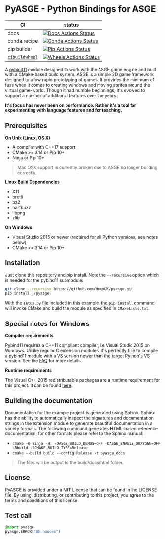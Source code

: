 # PyASGE - Python Bindings for ASGE

|      CI              | status |
|----------------------|--------|
| docs                 | [![Docs Actions Status][actions-docs]][actions-docs-link]
| conda.recipe         | [![Conda Actions Status][actions-conda-badge]][actions-conda-link] |
| pip builds           | [![Pip Actions Status][actions-pip-badge]][actions-pip-link] |
| [`cibuildwheel`][]   | [![Wheels Actions Status][actions-wheels-badge]][actions-wheels-link] |

[actions-docs]:            https://github.com/HuxyUK/pyasge/workflows/Sphinx/badge.svg
[actions-docs-link]:       https://github.com/HuxyUK/pyasge/actions?query=workflow%3A%22Sphinx
[actions-badge]:           https://github.com/HuxyUK/pyasge/workflows/Tests/badge.svg
[actions-conda-link]:      https://github.com/HuxyUK/pyasge/actions?query=workflow%3A%22Conda
[actions-conda-badge]:     https://github.com/HuxyUK/pyasge/workflows/Conda/badge.svg
[actions-pip-link]:        https://github.com/puxyUK/pyasge/actions?query=workflow%3A%22Pip
[actions-pip-badge]:       https://github.com/HuxyUK/pyasge/workflows/Pip/badge.svg
[actions-wheels-link]:     https://github.com/HuxyUK/pyasge/actions?query=workflow%3AWheels
[actions-wheels-badge]:    https://github.com/HuxyUK/pyasge/workflows/Wheels/badge.svg

A [pybind11](https://github.com/pybind/pybind11) module designed to work with the
ASGE game engine and built with a CMake-based build system. ASGE is a simple 2D
game framework designed to allow rapid prototyping of games. It provides the minimum
of fuss when it comes to creating windows and moving sprites around the virtual
game-world. Though it had humble beginnings, it's evolved to support a number of
additional features over the years.

**It's focus has never been on performance. Rather it's a tool for experimenting
with language features and for teaching.**


## Prerequisites

**On Unix (Linux, OS X)**

* A compiler with C++17 support
* CMake >= 3.14 or Pip 10+
* Ninja or Pip 10+

> Mac OSX support is currently broken due to ASGE no longer building correctly.

**Linux Build Dependencies**
* X11
* brotli
* bz2
* harfbuzz
* libpng
* zlib

**On Windows**

* Visual Studio 2015 or newer (required for all Python versions, see notes below)
* CMake >= 3.14 or Pip 10+


## Installation

Just clone this repository and pip install. Note the `--recursive` option which is
needed for the pybind11 submodule:

```bash
git clone --recursive https://github.com/HuxyUK/pyasge.git
pip install ./pyasge
```

With the `setup.py` file included in this example, the `pip install` command will
invoke CMake and build the module as specified in `CMakeLists.txt`.


## Special notes for Windows

**Compiler requirements**

Pybind11 requires a C++11 compliant compiler, i.e Visual Studio 2015 on Windows.
Unlike regular C extension modules, it's perfectly fine to compile a pybind11
module with a VS version newer than the target Python's VS version. See the
[FAQ] for more details.

**Runtime requirements**

The Visual C++ 2015 redistributable packages are a runtime requirement for this
project. It can be found [here][vs2015_runtime].


## Building the documentation

Documentation for the example project is generated using Sphinx. Sphinx has the
ability to automatically inspect the signatures and documentation strings in
the extension module to generate beautiful documentation in a variety formats.
The following command generates HTML-based reference documentation; for other
formats please refer to the Sphinx manual:

 - `cmake -G Ninja -H. -DASGE_BUILD_DEMOS=OFF -DASGE_ENABLE_DOXYGEN=OFF -Bbuild
   -DCMAKE_BUILD_TYPE=Release`
 - `cmake --build build --config Release -t pyasge_docs`

>The files will be output to the build/docs/html folder.



## License

PyASGE is provided under a MIT License that can be found in the LICENSE
file. By using, distributing, or contributing to this project, you agree to the
terms and conditions of this license.


## Test call

```python
import pyasge
pyasge.ERROR("Oh noooes")
```

[`cibuildwheel`]: https://cibuildwheel.readthedocs.io
[FAQ]: http://pybind11.rtfd.io/en/latest/faq.html#working-with-ancient-visual-studio-2009-builds-on-windows
[vs2015_runtime]: https://www.microsoft.com/en-us/download/details.aspx?id=48145
